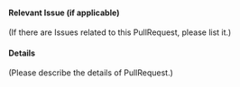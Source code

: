 #### Relevant Issue (if applicable)
(If there are Issues related to this PullRequest, please list it.)

#### Details
(Please describe the details of PullRequest.)
